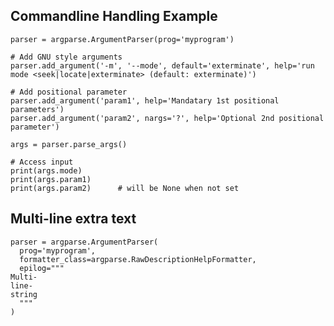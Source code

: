 ## Commandline Handling Example

    parser = argparse.ArgumentParser(prog='myprogram')

    # Add GNU style arguments
    parser.add_argument('-m', '--mode', default='exterminate', help='run mode <seek|locate|exterminate> (default: exterminate)')

    # Add positional parameter
    parser.add_argument('param1', help='Mandatary 1st positional parameters')
    parser.add_argument('param2', nargs='?', help='Optional 2nd positional parameter')

    args = parser.parse_args()
    
    # Access input
    print(args.mode)
    print(args.param1)
    print(args.param2)      # will be None when not set

## Multi-line extra text

    parser = argparse.ArgumentParser(
      prog='myprogram',
      formatter_class=argparse.RawDescriptionHelpFormatter,
      epilog="""
    Multi-
    line-
    string
      """
    )
